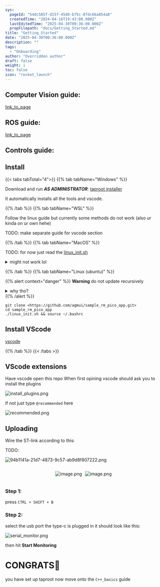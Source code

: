 ```yaml
---
sys:
  pageId: "54dc585f-d15f-45d0-b75c-8fdc66a854a8"
  createdTime: "2024-04-16T19:43:00.000Z"
  lastEditedTime: "2025-04-30T00:36:00.000Z"
  propFilepath: "docs/Getting_Started.md"
title: "Getting_Started"
date: "2025-04-30T00:36:00.000Z"
description: ""
tags:
  - "Onboarding"
author: "Overridden author"
draft: false
weight: 1
toc: false
icon: "rocket_launch"
---
```


## Computer Vision guide:

[link_to_page](86d45bc0-388b-4d26-8848-44f255f73d0e)

## ROS guide:

[link_to_page](3c76c1de-ec8f-46d6-8b0a-294005edc2d5)

## Controls guide:

## Install

{{< tabs tabTotal="4">}}
{{% tab tabName="Windows" %}}

Download and run _**AS ADMINISTRATOR**_: [taproot installer](https://github.com/Thornbots/TeachingFreshies/releases/tag/1.0)

It automatically installs all the tools and vscode.

{{% /tab %}}
{{% tab tabName="WSL" %}}

Follow the linux guide but currently some methods do not work (also ur kinda on ur own hehe)

TODO: make separate guide for vscode section

{{% /tab %}}
{{% tab tabName="MacOS" %}}

TODO: for now just read the [linux_init.sh](https://github.com/agmui/sample_rm_pico_app/blob/main/linux_init.sh)

<details>
<summary>might not work lol</summary>

`brew install libusb pkg-config`

Next install: [vscode](https://code.visualstudio.com/Download)

</details>

{{% /tab %}}
{{% tab tabName="Linux (ubuntu)" %}}

{{% alert context="danger" %}}
**Warning** do not update recursively
<details>
<summary>why tho?</summary>
There are some submodules that may go on for a while (like tinyusb) and I highly
recommend you don't need to get them.
If you want to see what submodules I update just look in `linux_init.sh`
</details>
{{% /alert %}}

```shell
git clone <https://github.com/agmui/sample_rm_pico_app.git>
cd sample_rm_pico_app
./linux_init.sh && source ~/.bashrc
```

## Install VScode

[vscode](https://code.visualstudio.com/Download)

{{% /tab %}}
{{< /tabs >}}

## VScode extensions

Have vscode open this repo
When first opining vscode should ask you to install the plugins

![install_plugins.png](https://prod-files-secure.s3.us-west-2.amazonaws.com/d518164a-d88e-44d1-a4ee-3adb3bd8bce0/89bd30f0-1825-4e77-867b-0a41ce370880/install_plugins.png?X-Amz-Algorithm=AWS4-HMAC-SHA256&X-Amz-Content-Sha256=UNSIGNED-PAYLOAD&X-Amz-Credential=ASIAZI2LB466VMCCF35R%2F20250606%2Fus-west-2%2Fs3%2Faws4_request&X-Amz-Date=20250606T220807Z&X-Amz-Expires=3600&X-Amz-Security-Token=IQoJb3JpZ2luX2VjEIz%2F%2F%2F%2F%2F%2F%2F%2F%2F%2FwEaCXVzLXdlc3QtMiJHMEUCIG%2BgRfiitCoCo42JDEAQoybAmLHBJG8ouyBIGHNBlzDlAiEAnD47AuXaQPdjacvVxk3vS2mJfcBo2VcsEBi%2BRQcEolwq%2FwMIZRAAGgw2Mzc0MjMxODM4MDUiDKD4irk2kV0vdG6GSyrcA8jb3IKQRCPuFAfyR69A%2FzFBy3zoRmQjQUkL3%2B3hhwJhjv1eq6bvpeD0kzuqHrWWYATwRkE5l75Do%2Fh6LjOWvMn90AMwvkmL9WHUxD7jFcF39t9JAjW8%2BHKrBhMEKmN4LFl1SUIHuIuwnVeWGq3eV1LCW3bOaqb7hd49pF5tMfepq3v7aGjutMU%2BUQbBpeoMi2sEYtf2y5OBG%2F8utDwDUalHE0h%2BP4ChHIUDKmuxyLHJxf0N%2FPgjVOZvwwpaoyQty1jTEStrcoOze4d7LNOXVrxRE5sXvUNcfcrvMOb99EsMnbJq7%2F%2F1uXuZE8PjdmtPID%2B45EWcjKll7fD8ONosnoQeZxoHuc0HlzYCmB3thmBEb0WS7TZ%2B%2F33F5%2B%2BNwIA%2FAqSC0RDrp4Lq8kspYx2owr4RBHyxnPJx%2FkQIJq%2BEaGoNEW9NPKybxWFuVljPLnWz3pzzboBu9g54Ti%2BMrkua8%2BDpryl8WoJObKD%2FGBc1BlXZ%2B1BnTPDUDUC%2BXaezhM%2BYVMHQ5RCAPojiw5EZpPFBe79s3YHulVxZQEwWXWZeGgZ23EH9mjZvwm7fFolLn8kEWISnBGAj5NsXn%2BJJHYrzTlyYI4LSmE2%2F%2FpdAdG3kBnSar0rhpdw8r2MRxGZNMIuSjcIGOqUBcIdWZumpetlaNH9mYroyWi84gXfthizq15pzy5r%2BJgOheJE%2FBcRNhZwIozOBtdtHkDMdqpbpkGzJlgQzlKqQQQOYzKL7YhiXqs231aiJZOAyO2O6SVGeWynuECDgqFHEXEy7mmV0a49znnz%2BIQqw58SH5sHyBEGvyPnHI5c2xp8coXgHOn4AFJBThwsryV%2B4zz9C5DQXFop72xzvlZpNBEZmaCz3&X-Amz-Signature=1971ccdd0edc502646fde2be0a5e43486f8a21885ac0e167abc35ceb35eda8bf&X-Amz-SignedHeaders=host&x-id=GetObject)

If not just type `@recommended` here  

![recommended.png](https://prod-files-secure.s3.us-west-2.amazonaws.com/d518164a-d88e-44d1-a4ee-3adb3bd8bce0/61e661e9-5d85-4dfc-be0d-8d2097a5e793/recommended.png?X-Amz-Algorithm=AWS4-HMAC-SHA256&X-Amz-Content-Sha256=UNSIGNED-PAYLOAD&X-Amz-Credential=ASIAZI2LB466VMCCF35R%2F20250606%2Fus-west-2%2Fs3%2Faws4_request&X-Amz-Date=20250606T220807Z&X-Amz-Expires=3600&X-Amz-Security-Token=IQoJb3JpZ2luX2VjEIz%2F%2F%2F%2F%2F%2F%2F%2F%2F%2FwEaCXVzLXdlc3QtMiJHMEUCIG%2BgRfiitCoCo42JDEAQoybAmLHBJG8ouyBIGHNBlzDlAiEAnD47AuXaQPdjacvVxk3vS2mJfcBo2VcsEBi%2BRQcEolwq%2FwMIZRAAGgw2Mzc0MjMxODM4MDUiDKD4irk2kV0vdG6GSyrcA8jb3IKQRCPuFAfyR69A%2FzFBy3zoRmQjQUkL3%2B3hhwJhjv1eq6bvpeD0kzuqHrWWYATwRkE5l75Do%2Fh6LjOWvMn90AMwvkmL9WHUxD7jFcF39t9JAjW8%2BHKrBhMEKmN4LFl1SUIHuIuwnVeWGq3eV1LCW3bOaqb7hd49pF5tMfepq3v7aGjutMU%2BUQbBpeoMi2sEYtf2y5OBG%2F8utDwDUalHE0h%2BP4ChHIUDKmuxyLHJxf0N%2FPgjVOZvwwpaoyQty1jTEStrcoOze4d7LNOXVrxRE5sXvUNcfcrvMOb99EsMnbJq7%2F%2F1uXuZE8PjdmtPID%2B45EWcjKll7fD8ONosnoQeZxoHuc0HlzYCmB3thmBEb0WS7TZ%2B%2F33F5%2B%2BNwIA%2FAqSC0RDrp4Lq8kspYx2owr4RBHyxnPJx%2FkQIJq%2BEaGoNEW9NPKybxWFuVljPLnWz3pzzboBu9g54Ti%2BMrkua8%2BDpryl8WoJObKD%2FGBc1BlXZ%2B1BnTPDUDUC%2BXaezhM%2BYVMHQ5RCAPojiw5EZpPFBe79s3YHulVxZQEwWXWZeGgZ23EH9mjZvwm7fFolLn8kEWISnBGAj5NsXn%2BJJHYrzTlyYI4LSmE2%2F%2FpdAdG3kBnSar0rhpdw8r2MRxGZNMIuSjcIGOqUBcIdWZumpetlaNH9mYroyWi84gXfthizq15pzy5r%2BJgOheJE%2FBcRNhZwIozOBtdtHkDMdqpbpkGzJlgQzlKqQQQOYzKL7YhiXqs231aiJZOAyO2O6SVGeWynuECDgqFHEXEy7mmV0a49znnz%2BIQqw58SH5sHyBEGvyPnHI5c2xp8coXgHOn4AFJBThwsryV%2B4zz9C5DQXFop72xzvlZpNBEZmaCz3&X-Amz-Signature=b456eeeee43bbed3c2e274ba6374e756e6688e0064772ccf16bff5eb24c9039a&X-Amz-SignedHeaders=host&x-id=GetObject)

## Uploading

Wire the ST-link according to this:

TODO:

![94b1141a-21d7-4873-9c57-ab9d8f807222.png](https://prod-files-secure.s3.us-west-2.amazonaws.com/d518164a-d88e-44d1-a4ee-3adb3bd8bce0/e5fad17d-ab82-4300-9f4c-505ab4b1202c/94b1141a-21d7-4873-9c57-ab9d8f807222.png?X-Amz-Algorithm=AWS4-HMAC-SHA256&X-Amz-Content-Sha256=UNSIGNED-PAYLOAD&X-Amz-Credential=ASIAZI2LB466VMCCF35R%2F20250606%2Fus-west-2%2Fs3%2Faws4_request&X-Amz-Date=20250606T220807Z&X-Amz-Expires=3600&X-Amz-Security-Token=IQoJb3JpZ2luX2VjEIz%2F%2F%2F%2F%2F%2F%2F%2F%2F%2FwEaCXVzLXdlc3QtMiJHMEUCIG%2BgRfiitCoCo42JDEAQoybAmLHBJG8ouyBIGHNBlzDlAiEAnD47AuXaQPdjacvVxk3vS2mJfcBo2VcsEBi%2BRQcEolwq%2FwMIZRAAGgw2Mzc0MjMxODM4MDUiDKD4irk2kV0vdG6GSyrcA8jb3IKQRCPuFAfyR69A%2FzFBy3zoRmQjQUkL3%2B3hhwJhjv1eq6bvpeD0kzuqHrWWYATwRkE5l75Do%2Fh6LjOWvMn90AMwvkmL9WHUxD7jFcF39t9JAjW8%2BHKrBhMEKmN4LFl1SUIHuIuwnVeWGq3eV1LCW3bOaqb7hd49pF5tMfepq3v7aGjutMU%2BUQbBpeoMi2sEYtf2y5OBG%2F8utDwDUalHE0h%2BP4ChHIUDKmuxyLHJxf0N%2FPgjVOZvwwpaoyQty1jTEStrcoOze4d7LNOXVrxRE5sXvUNcfcrvMOb99EsMnbJq7%2F%2F1uXuZE8PjdmtPID%2B45EWcjKll7fD8ONosnoQeZxoHuc0HlzYCmB3thmBEb0WS7TZ%2B%2F33F5%2B%2BNwIA%2FAqSC0RDrp4Lq8kspYx2owr4RBHyxnPJx%2FkQIJq%2BEaGoNEW9NPKybxWFuVljPLnWz3pzzboBu9g54Ti%2BMrkua8%2BDpryl8WoJObKD%2FGBc1BlXZ%2B1BnTPDUDUC%2BXaezhM%2BYVMHQ5RCAPojiw5EZpPFBe79s3YHulVxZQEwWXWZeGgZ23EH9mjZvwm7fFolLn8kEWISnBGAj5NsXn%2BJJHYrzTlyYI4LSmE2%2F%2FpdAdG3kBnSar0rhpdw8r2MRxGZNMIuSjcIGOqUBcIdWZumpetlaNH9mYroyWi84gXfthizq15pzy5r%2BJgOheJE%2FBcRNhZwIozOBtdtHkDMdqpbpkGzJlgQzlKqQQQOYzKL7YhiXqs231aiJZOAyO2O6SVGeWynuECDgqFHEXEy7mmV0a49znnz%2BIQqw58SH5sHyBEGvyPnHI5c2xp8coXgHOn4AFJBThwsryV%2B4zz9C5DQXFop72xzvlZpNBEZmaCz3&X-Amz-Signature=03724ba24470cd1a1f4217ae7fd12590ebe795b9b9b26ab1882d7e8761cb65d3&X-Amz-SignedHeaders=host&x-id=GetObject)

<div style="display: flex;flex-direction: row; column-gap:10px; max-width: 630px;justify-content: center;">
<div>

![image.png](https://prod-files-secure.s3.us-west-2.amazonaws.com/d518164a-d88e-44d1-a4ee-3adb3bd8bce0/210ecb78-1116-4d7b-b9b7-2292f66fa2c2/image.png?X-Amz-Algorithm=AWS4-HMAC-SHA256&X-Amz-Content-Sha256=UNSIGNED-PAYLOAD&X-Amz-Credential=ASIAZI2LB466YQ2PDJGC%2F20250606%2Fus-west-2%2Fs3%2Faws4_request&X-Amz-Date=20250606T220820Z&X-Amz-Expires=3600&X-Amz-Security-Token=IQoJb3JpZ2luX2VjEIz%2F%2F%2F%2F%2F%2F%2F%2F%2F%2FwEaCXVzLXdlc3QtMiJGMEQCIErvqxLuLUiBooH96%2BAgdO03XzX%2BeEZpTwPh7jdnozyaAiAocq22nOoPHt0Q3i0eIqd5YAX6MTvt%2B2b1eFl1uk1NQSr%2FAwhlEAAaDDYzNzQyMzE4MzgwNSIMETcdZeDhZOv5WRIuKtwDkSBEdPM0LNV4NQtL%2FUVBqvxZjMm6Qyk%2FdwlozA%2FW7FLLlKuhX9Bh5fBbVuqCfO4Un37Av02OjTzpO4VW3N%2FHQeHqfjyAjdJLDSJO3jVdqHnIMJx2r9Ulhbs3u21AIMiSP0%2FIJr82FG9fhfxOrEesaHtGLQ1HVvZDpq72eMxvNSPwN2fAHue3hT8ZfwIIEIyPjw%2FPAWU16G4L8mXKE%2BJp0H7XPlvhwS3ijFC72HcD83ZHZbHaWTnXZKbaOogfBjf%2F3ySDE6piNCNl8Gnq1U6sAX2t5aain10oz3Dxb%2FIUC%2FdH3v37cIsMCDNvAE6L37WtmCaYMZR3T5ixvPE4J%2BojIi8%2FwUQizP%2FasltzpImzYOdnd7I6g0SQenaqnw7mPvGJK%2BwYBikDl%2FhT5oy87ffxOcDFFXDBHin9gLpAOrAT2KjBa7nf7lGzxCQCzaD3Ay%2FYcIA9ONrnRr5Q%2FuEmKO5ep51xo5U%2F%2BCDWY37laTVmSrVZ751ATkEbvutAgJAG6s3h6Nb7BX2bnfmDS7qW6AtZoIhSLPqDWCvRRvGU1hBMv9ku6TVdAXGpOGeRoraQJkWpM06O1c%2FmkznkNH7JI99zLgUv4Lb3EL2xY8q%2FZyvR%2B5C1s9pQe04g3koqhxEw2pGNwgY6pgHAnukUrJrQym7XhaVLWtPUGXNFAKEhGptQfw0PUTKUXqNYGyhv3CnyBVK3HcexmCOXu%2FOlRLheq3I8kYk%2BQg%2FPk3P2jeHn5xOGHVfcS2PxVsUOoimG6wXTDcdpClcWjPROS7TrJn%2BN9mo8mb6%2BeNygeD4ZARN3SZombJvvJtSpjl6GEbC6wZrho%2BiySBD4G1MRH7yq%2FshRXPYJPtjY7hUeYaoUl5Yn&X-Amz-Signature=afa3011e8cf7530235ba7241cbfb016196f555b9012e39336b998909e9f6de08&X-Amz-SignedHeaders=host&x-id=GetObject)

</div>
<div>

![image.png](https://prod-files-secure.s3.us-west-2.amazonaws.com/d518164a-d88e-44d1-a4ee-3adb3bd8bce0/33a0fd0f-8ca6-4a86-8e09-26e95ded1fff/image.png?X-Amz-Algorithm=AWS4-HMAC-SHA256&X-Amz-Content-Sha256=UNSIGNED-PAYLOAD&X-Amz-Credential=ASIAZI2LB466QUUMRSGI%2F20250606%2Fus-west-2%2Fs3%2Faws4_request&X-Amz-Date=20250606T220820Z&X-Amz-Expires=3600&X-Amz-Security-Token=IQoJb3JpZ2luX2VjEIz%2F%2F%2F%2F%2F%2F%2F%2F%2F%2FwEaCXVzLXdlc3QtMiJIMEYCIQDOGvIYKbaSF44jXNwN7XwEB4M9Q2UcFBwISOOp920t9QIhANDhwgRmVbfVQa4rYBRdiVDeWn5DPZbTF7NvuoQZ1IB4Kv8DCGUQABoMNjM3NDIzMTgzODA1IgzpCl68jx%2BEWvEPl1Yq3AP%2BN%2FNurwr4ghDNmEmL6daQg015Vcc8mBjhJhtvdcxS11%2FvRpbZ%2Fwafo3iofi7%2FSbwpNl%2BeH8e6rG%2BDIE2urhFmvyQh266uWYUmYEDPw3a8FNYzkXBlO5RxH%2FZoBzr9NUjxxhl3e9Fl8OohcJnEQCB2qpcK8jVaAl4jbbVtMYl2%2BQ3fJuFghiXxtRcrS6%2Fg3Dz5fl3aziujIyNkrOVEw0HdMfVbtCByhinajG9m0ACNy7cQYzgsxiEW%2B8kf6XI9Ah3fCDS8SMlRdbJN2GpGfaWp0oTmKIsxLddlJdJQ%2B79fA1IEhw8%2F2cxpWS%2BQOSCu8KcF%2Br7RMQdFU21ZSsaajWpLyURfOdCviUMj06oX0k2nBcwJms4AC8FE9OvzkvL6nk9vQdwINosYbXP%2FLVUpbtcj7c%2BGWovG9fm7SwyeHOiMjnYbuMU49jL1Qh0OPU8O1a0l4jKibHQTR6zF%2BuaOdw8iqUModnU5IkV6mhwYUZ67RVAemxvEh3ivTQP%2F0cW5L36mmOfd40m7PTDQfp2FW2na6YBdvKh147LxgHT1mPVaL7huSBW2poGUh6VVwMW99X1aeKQPS4U7f8JF2yJH%2Ber5IBEOD4DYReS7MQLaKBFkJpo1iw6dM%2BSNSNo4cDCjkY3CBjqkAeSp0qbjD3todGOSocVczWvYm4bpMyspXXzUYzeugFofTbuJWMzaiEJUlj4jcsEZ0NFA%2B7bb4oeaux9QJbyBZRP1ID1zrC6yXAripsJ4UByc7k4rSQo013dh3F2x%2FZ%2B7rkfwV%2BeXg2EjjmHr0CkFBBXG0%2B%2B3R%2Bwe%2F3NKWZGs%2FIoY1ITV9K7YgVcFGhwxmb99f1fGGLpF8SZJ5SWRw434VI8%2BT4mh&X-Amz-Signature=45b010b3be5ed652d1567303e8561f2c2583986dfa7946168ec1ee4e4b617e2c&X-Amz-SignedHeaders=host&x-id=GetObject)

</div>
</div>

### Step 1:

press `CTRL + SHIFT + B`

### Step 2:

select the usb port the type-c is plugged in it should look like this:

![serial_monitor.png](https://prod-files-secure.s3.us-west-2.amazonaws.com/d518164a-d88e-44d1-a4ee-3adb3bd8bce0/f03f4774-05d4-4393-b6a0-d5efb6d315ab/serial_monitor.png?X-Amz-Algorithm=AWS4-HMAC-SHA256&X-Amz-Content-Sha256=UNSIGNED-PAYLOAD&X-Amz-Credential=ASIAZI2LB466VMCCF35R%2F20250606%2Fus-west-2%2Fs3%2Faws4_request&X-Amz-Date=20250606T220807Z&X-Amz-Expires=3600&X-Amz-Security-Token=IQoJb3JpZ2luX2VjEIz%2F%2F%2F%2F%2F%2F%2F%2F%2F%2FwEaCXVzLXdlc3QtMiJHMEUCIG%2BgRfiitCoCo42JDEAQoybAmLHBJG8ouyBIGHNBlzDlAiEAnD47AuXaQPdjacvVxk3vS2mJfcBo2VcsEBi%2BRQcEolwq%2FwMIZRAAGgw2Mzc0MjMxODM4MDUiDKD4irk2kV0vdG6GSyrcA8jb3IKQRCPuFAfyR69A%2FzFBy3zoRmQjQUkL3%2B3hhwJhjv1eq6bvpeD0kzuqHrWWYATwRkE5l75Do%2Fh6LjOWvMn90AMwvkmL9WHUxD7jFcF39t9JAjW8%2BHKrBhMEKmN4LFl1SUIHuIuwnVeWGq3eV1LCW3bOaqb7hd49pF5tMfepq3v7aGjutMU%2BUQbBpeoMi2sEYtf2y5OBG%2F8utDwDUalHE0h%2BP4ChHIUDKmuxyLHJxf0N%2FPgjVOZvwwpaoyQty1jTEStrcoOze4d7LNOXVrxRE5sXvUNcfcrvMOb99EsMnbJq7%2F%2F1uXuZE8PjdmtPID%2B45EWcjKll7fD8ONosnoQeZxoHuc0HlzYCmB3thmBEb0WS7TZ%2B%2F33F5%2B%2BNwIA%2FAqSC0RDrp4Lq8kspYx2owr4RBHyxnPJx%2FkQIJq%2BEaGoNEW9NPKybxWFuVljPLnWz3pzzboBu9g54Ti%2BMrkua8%2BDpryl8WoJObKD%2FGBc1BlXZ%2B1BnTPDUDUC%2BXaezhM%2BYVMHQ5RCAPojiw5EZpPFBe79s3YHulVxZQEwWXWZeGgZ23EH9mjZvwm7fFolLn8kEWISnBGAj5NsXn%2BJJHYrzTlyYI4LSmE2%2F%2FpdAdG3kBnSar0rhpdw8r2MRxGZNMIuSjcIGOqUBcIdWZumpetlaNH9mYroyWi84gXfthizq15pzy5r%2BJgOheJE%2FBcRNhZwIozOBtdtHkDMdqpbpkGzJlgQzlKqQQQOYzKL7YhiXqs231aiJZOAyO2O6SVGeWynuECDgqFHEXEy7mmV0a49znnz%2BIQqw58SH5sHyBEGvyPnHI5c2xp8coXgHOn4AFJBThwsryV%2B4zz9C5DQXFop72xzvlZpNBEZmaCz3&X-Amz-Signature=38680e7a61baa696c1a5528ab34855661a15d42c1abdc6d451290a8e67b606fb&X-Amz-SignedHeaders=host&x-id=GetObject)

then hit **Start Monitoring**

# CONGRATS🎉

you have set up taproot now move onto the `C++_basics` guide
